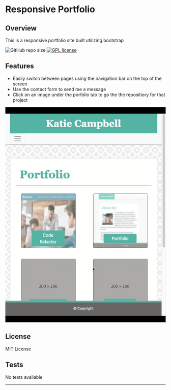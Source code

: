 # Responsive Portfolio


## Overview

This is a responsive portfolio site built utilizing bootstrap

![GitHub repo size](https://img.shields.io/github/repo-size/katiec2116/responsive-portfolio)   [![GPL license](https://img.shields.io/badge/License-GPL-blue.svg)](http://perso.crans.org/besson/LICENSE.html)

## Features

- Easily switch between pages using the navigation bar on the top of the screen
- Use the contact form to send me a message
- Click on an image under the porfolio tab to go the the repositiory for that project


![](recording.gif)




## License

MIT License


## Tests

No tests available

---

